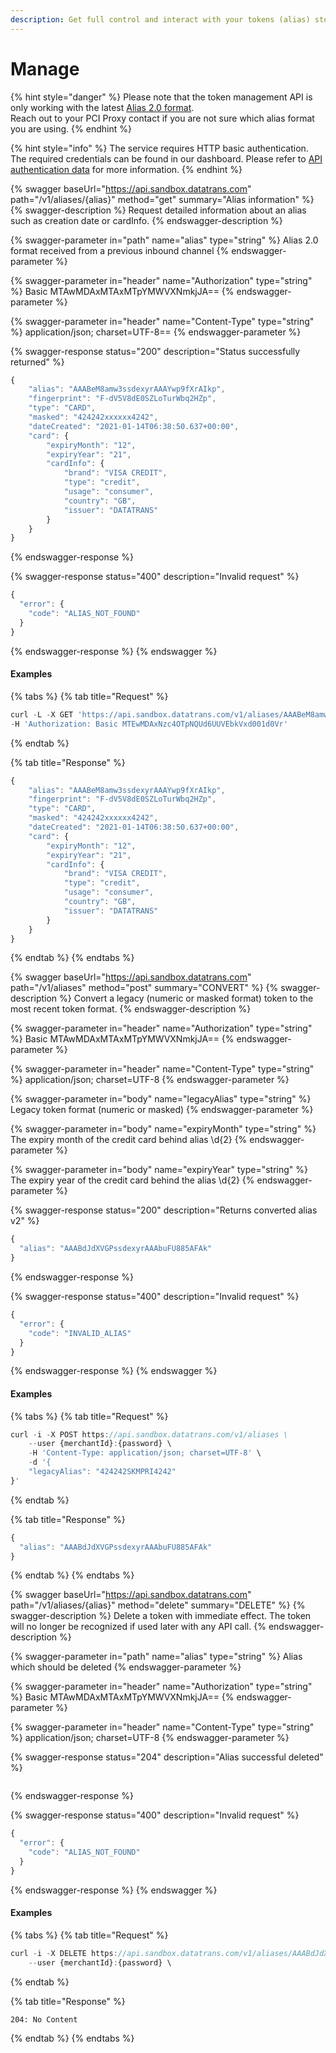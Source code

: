 ```yaml
---
description: Get full control and interact with your tokens (alias) stored in our vault
---
```


# Manage

{% hint style="danger" %}
Please note that the token management API is only working with the latest [Alias 2.0 format](https://docs.pci-proxy.com/resources/token-format). \
Reach out to your PCI Proxy contact if you are not sure which alias format you are using. 
{% endhint %}

{% hint style="info" %}
The service requires HTTP basic authentication. The required credentials can be found in our dashboard. Please refer to [API authentication data](../guides/pci-proxy-dashboard/api-authentication-data.md#basic-authentication) for more information. 
{% endhint %}

{% swagger baseUrl="https://api.sandbox.datatrans.com" path="/v1/aliases/{alias}" method="get" summary="Alias information" %}
{% swagger-description %}
Request detailed information about an alias such as creation date or cardInfo. 
{% endswagger-description %}

{% swagger-parameter in="path" name="alias" type="string" %}
Alias 2.0 format received from a previous inbound channel
{% endswagger-parameter %}

{% swagger-parameter in="header" name="Authorization" type="string" %}
Basic MTAwMDAxMTAxMTpYMWVXNmkjJA==
{% endswagger-parameter %}

{% swagger-parameter in="header" name="Content-Type" type="string" %}
application/json; charset=UTF-8==
{% endswagger-parameter %}

{% swagger-response status="200" description="Status successfully returned" %}
```javascript
{
    "alias": "AAABeM8amw3ssdexyrAAAYwp9fXrAIkp",
    "fingerprint": "F-dV5V8dE0SZLoTurWbq2HZp",
    "type": "CARD",
    "masked": "424242xxxxxx4242",
    "dateCreated": "2021-01-14T06:38:50.637+00:00",
    "card": {
        "expiryMonth": "12",
        "expiryYear": "21",
        "cardInfo": {
            "brand": "VISA CREDIT",
            "type": "credit",
            "usage": "consumer",
            "country": "GB",
            "issuer": "DATATRANS"
        }
    }
}
```
{% endswagger-response %}

{% swagger-response status="400" description="Invalid request" %}
```javascript
{
  "error": {
    "code": "ALIAS_NOT_FOUND"
  }
}
```
{% endswagger-response %}
{% endswagger %}

#### Examples

{% tabs %}
{% tab title="Request" %}
```javascript
curl -L -X GET 'https://api.sandbox.datatrans.com/v1/aliases/AAABeM8amw3ssdexyrAAAYwp9fXrAIkp' \
-H 'Authorization: Basic MTEwMDAxNzc4OTpNQUd6UUVEbkVxd001d0Vr'
```
{% endtab %}

{% tab title="Response" %}
```javascript
{
    "alias": "AAABeM8amw3ssdexyrAAAYwp9fXrAIkp",
    "fingerprint": "F-dV5V8dE0SZLoTurWbq2HZp",
    "type": "CARD",
    "masked": "424242xxxxxx4242",
    "dateCreated": "2021-01-14T06:38:50.637+00:00",
    "card": {
        "expiryMonth": "12",
        "expiryYear": "21",
        "cardInfo": {
            "brand": "VISA CREDIT",
            "type": "credit",
            "usage": "consumer",
            "country": "GB",
            "issuer": "DATATRANS"
        }
    }
}
```
{% endtab %}
{% endtabs %}

{% swagger baseUrl="https://api.sandbox.datatrans.com" path="/v1/aliases" method="post" summary="CONVERT" %}
{% swagger-description %}
Convert a legacy (numeric or masked format) token to the most recent token format.
{% endswagger-description %}

{% swagger-parameter in="header" name="Authorization" type="string" %}
Basic MTAwMDAxMTAxMTpYMWVXNmkjJA==
{% endswagger-parameter %}

{% swagger-parameter in="header" name="Content-Type" type="string" %}
application/json; charset=UTF-8
{% endswagger-parameter %}

{% swagger-parameter in="body" name="legacyAlias" type="string" %}
Legacy token format (numeric or masked)
{% endswagger-parameter %}

{% swagger-parameter in="body" name="expiryMonth" type="string" %}
The expiry month of the credit card behind alias \d{2}
{% endswagger-parameter %}

{% swagger-parameter in="body" name="expiryYear" type="string" %}
The expiry year of the credit card behind the alias \d{2}
{% endswagger-parameter %}

{% swagger-response status="200" description="Returns converted alias v2" %}
```javascript
{
  "alias": "AAABdJdXVGPssdexyrAAAbuFU885AFAk"
}
```
{% endswagger-response %}

{% swagger-response status="400" description="Invalid request" %}
```javascript
{
  "error": {
    "code": "INVALID_ALIAS"
  }
}
```
{% endswagger-response %}
{% endswagger %}

#### Examples

{% tabs %}
{% tab title="Request" %}
```javascript
curl -i -X POST https://api.sandbox.datatrans.com/v1/aliases \
	--user {merchantId}:{password} \
	-H 'Content-Type: application/json; charset=UTF-8' \
	-d '{
    "legacyAlias": "424242SKMPRI4242"
}'
```
{% endtab %}

{% tab title="Response" %}
```javascript
{
  "alias": "AAABdJdXVGPssdexyrAAAbuFU885AFAk"
}
```
{% endtab %}
{% endtabs %}

{% swagger baseUrl="https://api.sandbox.datatrans.com" path="/v1/aliases/{alias}" method="delete" summary="DELETE" %}
{% swagger-description %}
Delete a token with immediate effect. The token will no longer be recognized if used later with any API call.
{% endswagger-description %}

{% swagger-parameter in="path" name="alias" type="string" %}
Alias which should be deleted
{% endswagger-parameter %}

{% swagger-parameter in="header" name="Authorization" type="string" %}
Basic MTAwMDAxMTAxMTpYMWVXNmkjJA==
{% endswagger-parameter %}

{% swagger-parameter in="header" name="Content-Type" type="string" %}
application/json; charset=UTF-8
{% endswagger-parameter %}

{% swagger-response status="204" description="Alias successful deleted" %}
```
```
{% endswagger-response %}

{% swagger-response status="400" description="Invalid request" %}
```javascript
{
  "error": {
    "code": "ALIAS_NOT_FOUND"
  }
}
```
{% endswagger-response %}
{% endswagger %}

#### Examples

{% tabs %}
{% tab title="Request" %}
```javascript
curl -i -X DELETE https://api.sandbox.datatrans.com/v1/aliases/AAABdJdXjl7ssdexyrAAAZleH7dSANH- \
	--user {merchantId}:{password} \

```
{% endtab %}

{% tab title="Response" %}
```
204: No Content
```
{% endtab %}
{% endtabs %}
